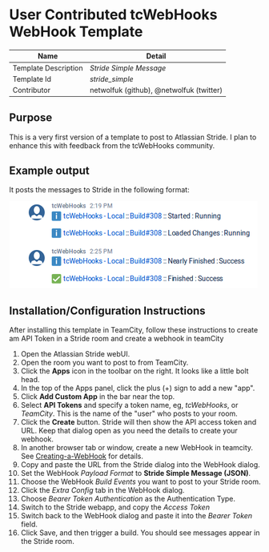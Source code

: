 # User Contributed tcWebHooks WebHook Template

Name | Detail
---- | ------
Template Description | *Stride Simple Message*
Template Id | *stride_simple*
Contributor | netwolfuk (github), @netwolfuk (twitter)

## Purpose
This is a very first version of a template to post to Atlassian Stride.
I plan to enhance this with feedback from the tcWebHooks community.

## Example output
It posts the messages to Stride in the following format:

![Screenshot showing the Stride Simple messages](img/stride_message_screenshot.png "Add New WebHook") 

## Installation/Configuration Instructions
After installing this template in TeamCity, follow these instructions to create am API Token in a Stride room and create a webhook in teamCity

1. Open the Atlassian Stride webUI. 
1. Open the room you want to post to from TeamCity.
1. Click the **Apps** icon in the toolbar on the right. It looks like a little bolt head.
1. In the top of the Apps panel, click the plus (+) sign to add a new "app".
1. Click **Add Custom App** in the bar near the top.
1. Select **API Tokens** and specify a token name, eg, *tcWebHooks*, or *TeamCity*. This is the name of the "user" who posts to your room.
1. Click the **Create** button. Stride will then show the API access token and URL. Keep that dialog open as you need the details to create your webhook.
1. In another browser tab or window, create a new WebHook in teamcity. See [Creating-a-WebHook](https://github.com/tcplugins/tcWebHooks/wiki/Creating-a-WebHook) for details.
1. Copy and paste the URL from the Stride dialog into the WebHook dialog.
1. Set the WebHook _Payload Format_ to **Stride Simple Message (JSON)**.
1. Choose the WebHook _Build Events_ you want to post to your Stride room.   
1. Click the _Extra Config_ tab in the WebHook dialog.
1. Choose _Bearer Token Authentication_ as the Authentication Type.
1. Switch to the Stride webapp, and copy the *Access Token*
1. Switch back to the WebHook dialog and paste it into the *Bearer Token* field.
1. Click Save, and then trigger a build. You should see messages appear in the Stride room.